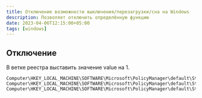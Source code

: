 ```yaml
---
title: Отключение возможности выключения/перезагрузки/сна на Windows
description: Позволяет отключить определённую функцию
date: 2023-04-06T12:15:00+05:00
tags: [windows]
---
```


## Отключение
В ветке реестра выставить значение value на 1.

```config
Computer\HKEY_LOCAL_MACHINE\SOFTWARE\Microsoft\PolicyManager\default\Start\HideShutDown
Computer\HKEY_LOCAL_MACHINE\SOFTWARE\Microsoft\PolicyManager\default\Start\HideRestart
Computer\HKEY_LOCAL_MACHINE\SOFTWARE\Microsoft\PolicyManager\default\Start\HideSleep
```
